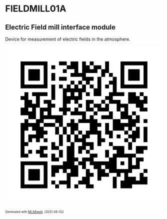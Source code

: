 <!--- PrjInfo ---> <!--- Please remove this line after manually editing --->
<!--- 00a56be08b96043df9e37d6aff7b6990 --->
<!--- Created:2021-06-02 23:45:24.024291: ---> 
<!--- Author:: ---> 
<!--- AuthorEmail:: ---> 
<!--- Tags:: ---> 
<!--- Ust:: ---> 
<!--- Label --->
<!--- ELabel ---> 
<!--- Name:FIELDMILL01A: --->
# FIELDMILL01A
<!--- LongName --->
## Electric Field mill interface module
<!--- ELongName ---> 

<!--- Lead --->
Device for measurement of electric fields in the atmosphere.
<!--- ELead ---> 

![FIELDMILL01A](doc/img/FIELDMILL01A_QRcode.png) 


<!--- Description --->
<!--- EDescription --->
<!--- Content --->
<!--- EContent --->
<sub><sup> Generated with [MLABweb](https://github.com/MLAB-project/MLABweb). (2021-06-02)</sup></sub>